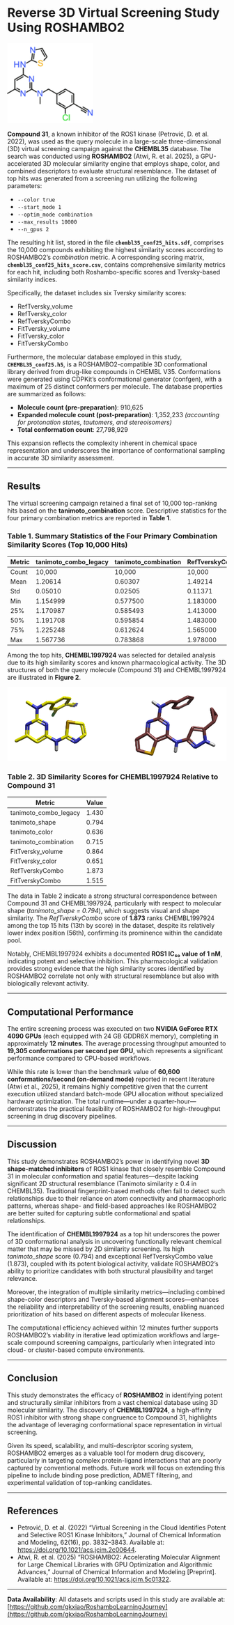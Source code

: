 # Reverse 3D Virtual Screening Study Using ROSHAMBO2

![Figure 1: Query Compound 31 (ROSHAMBO2 inhibitor) and Top Hit CHEMBL1997924](data/AZ-ROS1-inhibitor-31.png)

**Compound 31**, a known inhibitor of the ROS1 kinase (Petrović, D. et al. 2022), was used as the query molecule in a large-scale three-dimensional (3D) virtual screening campaign against the **CHEMBL35** database. The search was conducted using **ROSHAMBO2**  (Atwi, R. et al. 2025), a GPU-accelerated 3D molecular similarity engine that employs shape, color, and combined descriptors to evaluate structural resemblance. The dataset of top hits was generated from a screening run utilizing the following parameters:

- `--color true`
- `--start_mode 1`
- `--optim_mode combination`
- `--max_results 10000`
- `--n_gpus 2`

The resulting hit list, stored in the file **`chembl35_conf25_hits.sdf`**, comprises the 10,000 compounds exhibiting the highest similarity scores according to ROSHAMBO2’s *combination* metric. A corresponding scoring matrix, **`chembl35_conf25_hits_score.csv`**, contains comprehensive similarity metrics for each hit, including both Roshambo-specific scores and Tversky-based similarity indices.

Specifically, the dataset includes six Tversky similarity scores:
- RefTversky_volume
- RefTversky_color
- RefTverskyCombo
- FitTversky_volume
- FitTversky_color
- FitTverskyCombo

Furthermore, the molecular database employed in this study, **`CHEMBL35_conf25.h5`**, is a ROSHAMBO2-compatible 3D conformational library derived from drug-like compounds in CHEMBL V35. Conformations were generated using CDPKit’s conformational generator (confgen), with a maximum of 25 distinct conformers per molecule. The database properties are summarized as follows:

- **Molecule count (pre-preparation)**: 910,625
- **Expanded molecule count (post-preparation)**: 1,352,233 *(accounting for protonation states, tautomers, and stereoisomers)*
- **Total conformation count**: 27,798,929

This expansion reflects the complexity inherent in chemical space representation and underscores the importance of conformational sampling in accurate 3D similarity assessment.

---

## Results

The virtual screening campaign retained a final set of 10,000 top-ranking hits based on the **tanimoto_combination** score. Descriptive statistics for the four primary combination metrics are reported in **Table 1**.

### Table 1. Summary Statistics of the Four Primary Combination Similarity Scores (Top 10,000 Hits)

| Metric | tanimoto_combo_legacy | tanimoto_combination | RefTverskyCombo | FitTverskyCombo |
|-------|------------------------|------------------------|------------------|------------------|
| Count | 10,000 | 10,000 | 10,000 | 10,000 |
| Mean | 1.20614 | 0.60307 | 1.49214 | 1.52252 |
| Std | 0.05010 | 0.02505 | 0.11371 | 0.12508 |
| Min | 1.154999 | 0.577500 | 1.183000 | 1.218000 |
| 25% | 1.170987 | 0.585493 | 1.413000 | 1.434000 |
| 50% | 1.191708 | 0.595854 | 1.483000 | 1.513000 |
| 75% | 1.225248 | 0.612624 | 1.565000 | 1.599000 |
| Max | 1.567736 | 0.783868 | 1.978000 | 2.106000 |

Among the top hits, **CHEMBL1997924** was selected for detailed analysis due to its high similarity scores and known pharmacological activity. The 3D structures of both the query molecule (Compound 31) and CHEMBL1997924 are illustrated in **Figure 2**.

![Figure 2: 3D Structural Comparison of Compound 31 (Left) and CHEMBL1997924 (Right)](https://github.com/gkxiao/RoshamboLearningJourney/blob/main/data/compound-31-and-CHEMBL1997924.png)

### Table 2. 3D Similarity Scores for CHEMBL1997924 Relative to Compound 31

| Metric | Value |
|--------|-------|
| tanimoto_combo_legacy | 1.430 |
| tanimoto_shape | 0.794 |
| tanimoto_color | 0.636 |
| tanimoto_combination | 0.715 |
| FitTversky_volume | 0.864 |
| FitTversky_color | 0.651 |
| RefTverskyCombo | 1.873 |
| FitTverskyCombo | 1.515 |

The data in Table 2 indicate a strong structural correspondence between Compound 31 and CHEMBL1997924, particularly with respect to molecular shape (*tanimoto_shape = 0.794*), which suggests visual and shape similarity. The *RefTverskyCombo* score of **1.873** ranks CHEMBL1997924 among the top 15 hits (13th by score) in the dataset, despite its relatively lower index position (56th), confirming its prominence within the candidate pool.

Notably, CHEMBL1997924 exhibits a documented **ROS1 IC₅₀ value of 1 nM**, indicating potent and selective inhibition. This pharmacological validation provides strong evidence that the high similarity scores identified by ROSHAMBO2 correlate not only with structural resemblance but also with biologically relevant activity.

---

## Computational Performance

The entire screening process was executed on two **NVIDIA GeForce RTX 4090 GPUs** (each equipped with 24 GB GDDR6X memory), completing in approximately **12 minutes**. The average processing throughput amounted to **19,305 conformations per second per GPU**, which represents a significant performance compared to CPU-based workflows.

While this rate is lower than the benchmark value of **60,600 conformations/second (on-demand mode)** reported in recent literature (Atwi et al., 2025), it remains highly competitive given that the current execution utilized standard batch-mode GPU allocation without specialized hardware optimization. The total runtime—under a quarter-hour—demonstrates the practical feasibility of ROSHAMBO2 for high-throughput screening in drug discovery pipelines.

---

## Discussion

This study demonstrates ROSHAMBO2’s power in identifying novel **3D shape-matched inhibitors** of ROS1 kinase that closely resemble Compound 31 in molecular conformation and spatial features—despite lacking significant 2D structural resemblance (Tanimoto similarity ≥ 0.4 in CHEMBL35). Traditional fingerprint-based methods often fail to detect such relationships due to their reliance on atom connectivity and pharmacophoric patterns, whereas shape- and field-based approaches like ROSHAMBO2 are better suited for capturing subtle conformational and spatial relationships.

The identification of **CHEMBL1997924** as a top hit underscores the power of 3D conformational analysis in uncovering functionally relevant chemical matter that may be missed by 2D similarity screening. Its high *tanimoto_shape* score (0.794) and exceptional RefTverskyCombo value (1.873), coupled with its potent biological activity, validate ROSHAMBO2’s ability to prioritize candidates with both structural plausibility and target relevance.

Moreover, the integration of multiple similarity metrics—including combined shape-color descriptors and Tversky-based alignment scores—enhances the reliability and interpretability of the screening results, enabling nuanced prioritization of hits based on different aspects of molecular likeness.

The computational efficiency achieved within 12 minutes further supports ROSHAMBO2’s viability in iterative lead optimization workflows and large-scale compound screening campaigns, particularly when integrated into cloud- or cluster-based compute environments.

---

## Conclusion

This study demonstrates the efficacy of **ROSHAMBO2** in identifying potent and structurally similar inhibitors from a vast chemical database using 3D molecular similarity. The discovery of **CHEMBL1997924**, a high-affinity ROS1 inhibitor with strong shape congruence to Compound 31, highlights the advantage of leveraging conformational space representation in virtual screening.

Given its speed, scalability, and multi-descriptor scoring system, ROSHAMBO2 emerges as a valuable tool for modern drug discovery, particularly in targeting complex protein-ligand interactions that are poorly captured by conventional methods. Future work will focus on extending this pipeline to include binding pose prediction, ADMET filtering, and experimental validation of top-ranking candidates.

---

## References

- Petrović, D. et al. (2022) “Virtual Screening in the Cloud Identifies Potent and Selective ROS1 Kinase Inhibitors,” Journal of Chemical Information and Modeling, 62(16), pp. 3832–3843. Available at: https://doi.org/10.1021/acs.jcim.2c00644.
- Atwi, R. et al. (2025) “ROSHAMBO2: Accelerating Molecular Alignment for Large Chemical Libraries with GPU Optimization and Algorithmic Advances,” Journal of Chemical Information and Modeling [Preprint]. Available at: https://doi.org/10.1021/acs.jcim.5c01322.

---

**Data Availability**: All datasets and scripts used in this study are available at: [https://github.com/gkxiao/RoshamboLearningJourney](https://github.com/gkxiao/RoshamboLearningJourney)
